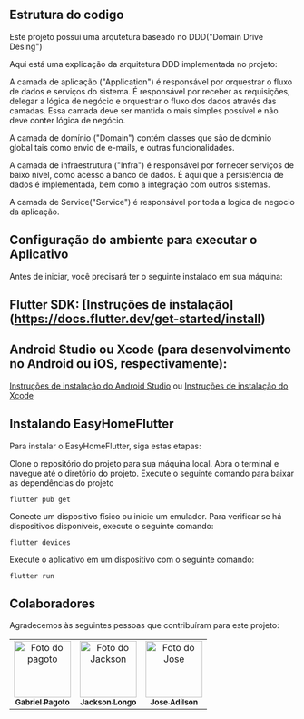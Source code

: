 ## Estrutura do codigo

Este projeto possui uma arqutetura baseado no DDD("Domain Drive Desing")

Aqui está uma explicação da arquitetura DDD implementada no projeto:

A camada de aplicação ("Application") é responsável por orquestrar o fluxo de dados e serviços do sistema. É responsável por receber as requisições, delegar a lógica de negócio e orquestrar o fluxo dos dados através das camadas. Essa camada deve ser mantida o mais simples possível e não deve conter lógica de negócio.

A camada de domínio ("Domain") contém classes que são de dominio global tais como envio de e-mails, e outras funcionalidades.

A camada de infraestrutura ("Infra") é responsável por fornecer serviços de baixo nível, como acesso a banco de dados. É aqui que a persistência de dados é implementada, bem como a integração com outros sistemas.

A camada de Service("Service") é responsável por toda a logica de negocio da aplicação.

## Configuração do ambiente para executar o Aplicativo


Antes de iniciar, você precisará ter o seguinte instalado em sua máquina:

## Flutter SDK:  [Instruções de instalação] (https://docs.flutter.dev/get-started/install)
## Android Studio ou Xcode (para desenvolvimento no Android ou iOS, respectivamente): 
[Instruções de instalação do Android Studio](https://developer.android.com/studio/install?hl=pt-br) ou [Instruções de instalação do Xcode](https://developer.apple.com/xcode/resources/)


##  Instalando EasyHomeFlutter

Para instalar o EasyHomeFlutter, siga estas etapas:

Clone o repositório do projeto para sua máquina local.
Abra o terminal e navegue até o diretório do projeto.
Execute o seguinte comando para baixar as dependências do projeto

~~~flutter 
flutter pub get
~~~~

Conecte um dispositivo físico ou inicie um emulador. Para verificar se há dispositivos disponíveis, execute o seguinte comando:
~~~flutter 
flutter devices
~~~~

Execute o aplicativo em um dispositivo com o seguinte comando:
~~~flutter 
flutter run
~~~~

##  Colaboradores

Agradecemos às seguintes pessoas que contribuíram para este projeto:

<table>
  <tr>
    <td align="center">
      <a href="#">
        <img src="https://avatars.githubusercontent.com/u/54186456?v=4" width="100px;" alt="Foto do pagoto"/><br>
        <sub>
          <b>Gabriel Pagoto</b>
        </sub>
      </a>
    </td>
    <td align="center">
      <a href="#">
        <img src="https://avatars.githubusercontent.com/u/56005941?s=400&u=0282b7888567a9f7f3df62df4433743a38289305&v=4" width="100px;" alt="Foto do Jackson"/><br>
        <sub>
          <b>Jackson Longo</b>
        </sub>
      </a>
    </td>
    <td align="center">
      <a href="#">
        <img src="https://pps.whatsapp.net/v/t61.24694-24/298393423_191871359934710_1423164344747583347_n.jpg?ccb=11-4&oh=01_AdSyHhlJAx-4oOvzefy_-rsjgT97CccprYQ7J8Xo8UoVRw&oe=64037008" width="100px;" alt="Foto do Jose"/><br>
        <sub>
          <b>Jose Adilson</b>
        </sub>
      </a>
    </td>
  </tr>
</table>
